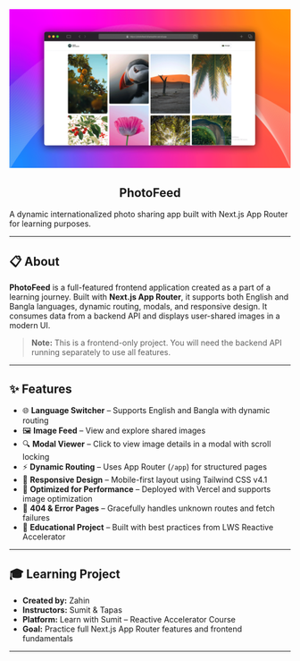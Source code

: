 <a href="https://photofeed-isherezahin.vercel.app/" align="center">
  <img src="./public/preview.png" alt="PhotoFeed Preview" />
</a>

<h2 align="center">PhotoFeed</h2>

A dynamic internationalized photo sharing app built with Next.js App Router for learning purposes.

---

## 📋 About

**PhotoFeed** is a full-featured frontend application created as a part of a learning journey. Built with **Next.js App Router**, it supports both English and Bangla languages, dynamic routing, modals, and responsive design. It consumes data from a backend API and displays user-shared images in a modern UI.

> **Note:** This is a frontend-only project. You will need the backend API running separately to use all features.

---

## ✨ Features

- 🌐 **Language Switcher** – Supports English and Bangla with dynamic routing
- 🖼️ **Image Feed** – View and explore shared images
- 🔍 **Modal Viewer** – Click to view image details in a modal with scroll locking
- ⚡ **Dynamic Routing** – Uses App Router (`/app`) for structured pages
- 📱 **Responsive Design** – Mobile-first layout using Tailwind CSS v4.1
- 🚀 **Optimized for Performance** – Deployed with Vercel and supports image optimization
- 🧭 **404 & Error Pages** – Gracefully handles unknown routes and fetch failures
- 🧠 **Educational Project** – Built with best practices from LWS Reactive Accelerator

---

## 🎓 Learning Project

- **Created by:** Zahin
- **Instructors:** Sumit & Tapas
- **Platform:** Learn with Sumit – Reactive Accelerator Course
- **Goal:** Practice full Next.js App Router features and frontend fundamentals

---